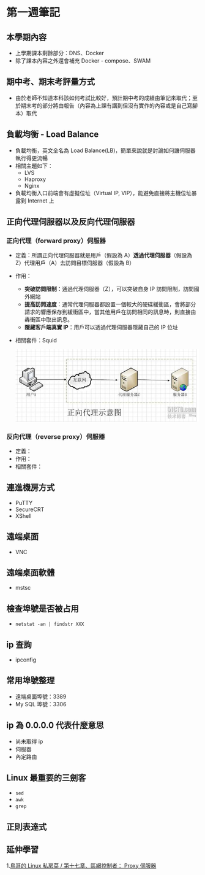 # 第一週筆記
## 本學期內容
* 上學期課本剩餘部分：DNS、Docker
* 除了課本內容之外還會補充 Docker - compose、SWAM

## 期中考、期末考評量方式
* 由於老師不知道本科該如何考試比較好，預計期中考的成績由筆記來取代；至於期末考的部分將由報告（內容為上課有講到但沒有實作的內容或是自己寫腳本）取代

## 負載均衡 - Load Balance
* 負載均衡，英文全名為 Load Balance(LB)，簡單來說就是討論如何讓伺服器執行得更流暢
* 相關主題如下：
    * LVS
    * Haproxy
    * Nginx
* 負載均衡入口前端會有虛擬位址（Virtual IP, VIP），能避免直接將主機位址暴露到 Internet 上

## 正向代理伺服器以及反向代理伺服器
### 正向代理（forward proxy）伺服器
* 定義：所謂正向代理伺服器就是用戶（假設為 A）**透過代理伺服器**（假設為 Z）代理用戶（A）去訪問目標伺服器（假設為 B）
* 作用：
    * **突破訪問限制**：通過代理伺服器（Z），可以突破自身 IP 訪問限制，訪問國外網站
    * **提高訪問速度**：通常代理伺服器都設置一個較大的硬碟緩衝區，會將部分請求的響應保存到緩衝區中，當其他用戶在訪問相同的訊息時，則直接由轟衝區中取出訊息。
    * **隱藏客戶端真實 IP**：用戶可以透過代理伺服器隱藏自己的 IP 位址
* 相關套件：Squid

    <img src="Week1/forward_proxy.JPG" width="550px" /> 

### 反向代理（reverse proxy）伺服器
* 定義：
* 作用：
* 相關套件：





## 連進機房方式
* PuTTY
* SecureCRT
* XShell

## 遠端桌面
* VNC

## 遠端桌面軟體
* mstsc

## 檢查埠號是否被占用
* `netstat -an | findstr XXX`

## ip 查詢
* ipconfig

## 常用埠號整理
* 遠端桌面埠號：3389
* My SQL 埠號：3306

## ip 為 0.0.0.0 代表什麼意思
* 尚未取得 ip
* 伺服器
* 內定路由

## Linux 最重要的三劍客
* `sed`
* `awk`
* `grep`

## 正則表達式

## 延伸學習
1.[鳥哥的 Linux 私房菜 / 第十七章、區網控制者： Proxy 伺服器](http://linux.vbird.org/linux_server/0420squid.php)